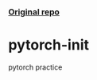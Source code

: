 ### [Original repo](https://github.com/gowtham-prudhvi/pytorch-init)
# pytorch-init
pytorch practice
